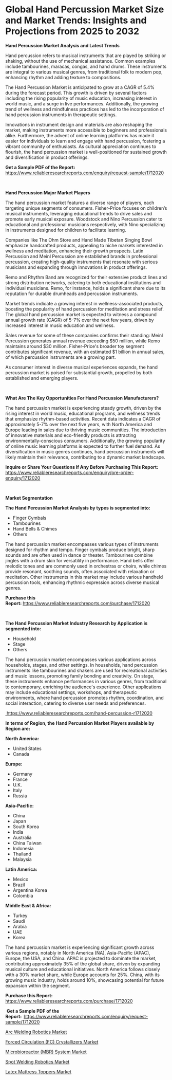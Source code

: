 <p><h1>Global Hand Percussion Market Size and Market Trends: Insights and Projections from 2025 to 2032</h1></p><p><strong>Hand Percussion Market Analysis and Latest Trends</strong></p>
<p><p>Hand percussion refers to musical instruments that are played by striking or shaking, without the use of mechanical assistance. Common examples include tambourines, maracas, congas, and hand drums. These instruments are integral to various musical genres, from traditional folk to modern pop, enhancing rhythm and adding texture to compositions.</p><p>The Hand Percussion Market is anticipated to grow at a CAGR of 5.4% during the forecast period. This growth is driven by several factors including the rising popularity of music education, increasing interest in world music, and a surge in live performances. Additionally, the growing trend of wellness and mindfulness practices has led to the incorporation of hand percussion instruments in therapeutic settings.</p><p>Innovations in instrument design and materials are also reshaping the market, making instruments more accessible to beginners and professionals alike. Furthermore, the advent of online learning platforms has made it easier for individuals to learn and engage with hand percussion, fostering a vibrant community of enthusiasts. As cultural appreciation continues to flourish, the hand percussion market is well-positioned for sustained growth and diversification in product offerings.</p></p>
<p><strong>Get a Sample PDF of the Report:&nbsp;</strong> <a href="https://www.reliableresearchreports.com/enquiry/request-sample/1712020?utm_campaign=3545&utm_medium=2&utm_source=Github&utm_content=ia&utm_term=05042025&utm_id=hand-percussion">https://www.reliableresearchreports.com/enquiry/request-sample/1712020</a></p>
<p>&nbsp;</p>
<p><strong>Hand Percussion Major Market Players</strong></p>
<p><p>The hand percussion market features a diverse range of players, each targeting unique segments of consumers. Fisher-Price focuses on children’s musical instruments, leveraging educational trends to drive sales and promote early musical exposure. Woodstock and Nino Percussion cater to educational and professional musicians respectively, with Nino specializing in instruments designed for children to facilitate learning.</p><p>Companies like The Ohm Store and Hand Made Tibetan Singing Bowl emphasize handcrafted products, appealing to niche markets interested in wellness and meditation, enhancing their growth prospects. Latin Percussion and Meinl Percussion are established brands in professional percussion, creating high-quality instruments that resonate with serious musicians and expanding through innovations in product offerings.</p><p>Remo and Rhythm Band are recognized for their extensive product lines and strong distribution networks, catering to both educational institutions and individual musicians. Remo, for instance, holds a significant share due to its reputation for durable drumheads and percussion instruments.</p><p>Market trends indicate a growing interest in wellness-associated products, boosting the popularity of hand percussion for meditation and stress relief. The global hand percussion market is expected to witness a compound annual growth rate (CAGR) of 5-7% over the next few years, driven by increased interest in music education and wellness.</p><p>Sales revenue for some of these companies confirms their standing: Meinl Percussion generates annual revenue exceeding $50 million, while Remo maintains around $30 million. Fisher-Price's broader toy segment contributes significant revenue, with an estimated $1 billion in annual sales, of which percussion instruments are a growing part.</p><p>As consumer interest in diverse musical experiences expands, the hand percussion market is poised for substantial growth, propelled by both established and emerging players.</p></p>
<p>&nbsp;</p>
<p><strong>What Are The Key Opportunities For Hand Percussion Manufacturers?</strong></p>
<p><p>The hand percussion market is experiencing steady growth, driven by the rising interest in world music, educational programs, and wellness trends that emphasize rhythm-based activities. Recent data indicates a CAGR of approximately 5-7% over the next five years, with North America and Europe leading in sales due to thriving music communities. The introduction of innovative materials and eco-friendly products is attracting environmentally-conscious consumers. Additionally, the growing popularity of online music learning platforms is expected to further fuel demand. As diversification in music genres continues, hand percussion instruments will likely maintain their relevance, contributing to a dynamic market landscape.</p></p>
<p><strong>Inquire or Share Your Questions If Any Before Purchasing This Report:</strong> <a href="https://www.reliableresearchreports.com/enquiry/pre-order-enquiry/1712020?utm_campaign=3545&utm_medium=2&utm_source=Github&utm_content=ia&utm_term=05042025&utm_id=hand-percussion">https://www.reliableresearchreports.com/enquiry/pre-order-enquiry/1712020</a></p>
<p>&nbsp;</p>
<p><strong>Market Segmentation</strong></p>
<p><strong>The Hand Percussion Market Analysis by types is segmented into:</strong></p>
<p><ul><li>Finger Cymbals</li><li>Tambourines</li><li>Hand Bells & Chimes</li><li>Others</li></ul></p>
<p><p>The hand percussion market encompasses various types of instruments designed for rhythm and tempo. Finger cymbals produce bright, sharp sounds and are often used in dance or theater. Tambourines combine jingles with a drum skin for versatility in performance. Hand bells offer melodic tones and are commonly used in orchestras or choirs, while chimes provide resonant, soothing sounds, often associated with relaxation or meditation. Other instruments in this market may include various handheld percussion tools, enhancing rhythmic expression across diverse musical genres.</p></p>
<p><strong>Purchase this Report:&nbsp;</strong><a href="https://www.reliableresearchreports.com/purchase/1712020?utm_campaign=3545&utm_medium=2&utm_source=Github&utm_content=ia&utm_term=05042025&utm_id=hand-percussion">https://www.reliableresearchreports.com/purchase/1712020</a></p>
<p>&nbsp;</p>
<p><strong>The Hand Percussion Market Industry Research by Application is segmented into:</strong></p>
<p><ul><li>Household</li><li>Stage</li><li>Others</li></ul></p>
<p><p>The hand percussion market encompasses various applications across households, stages, and other settings. In households, hand percussion instruments like tambourines and shakers are used for recreational activities and music lessons, promoting family bonding and creativity. On stage, these instruments enhance performances in various genres, from traditional to contemporary, enriching the audience's experience. Other applications may include educational settings, workshops, and therapeutic environments, where hand percussion promotes rhythm, coordination, and social interaction, catering to diverse user needs and preferences.</p></p>
<p><a href="https://www.reliableresearchreports.com/hand-percussion-r1712020?utm_campaign=3545&utm_medium=2&utm_source=Github&utm_content=ia&utm_term=05042025&utm_id=hand-percussion">&nbsp;https://www.reliableresearchreports.com/hand-percussion-r1712020</a></p>
<p><strong>In terms of Region, the Hand Percussion Market Players available by Region are:</strong></p>
<p>
    <p> <strong> North America: </strong>
        <ul>
            <li>United States</li>
            <li>Canada</li>
        </ul>
        </p> 
    <p> <strong> Europe: </strong>
        <ul>
            <li>Germany</li>
            <li>France</li>
            <li>U.K.</li>
            <li>Italy</li>
            <li>Russia</li>
        </ul>
        </p> 
    <p> <strong> Asia-Pacific: </strong>
        <ul>
            <li>China</li>
            <li>Japan</li>
            <li>South Korea</li>
            <li>India</li>
            <li>Australia</li>
            <li>China Taiwan</li>
            <li>Indonesia</li>
            <li>Thailand</li>
            <li>Malaysia</li>
        </ul>
        </p> 
    <p> <strong> Latin America: </strong>
        <ul>
            <li>Mexico</li>
            <li>Brazil</li>
            <li>Argentina Korea</li>
            <li>Colombia</li>
        </ul>
        </p> 
    <p> <strong> Middle East & Africa: </strong>
        <ul>
            <li>Turkey</li>
            <li>Saudi</li>
            <li>Arabia</li>
            <li>UAE</li>
            <li>Korea</li>
        </ul>
    </p>
    </p>
<p><p>The hand percussion market is experiencing significant growth across various regions, notably in North America (NA), Asia-Pacific (APAC), Europe, the USA, and China. APAC is projected to dominate the market, contributing approximately 35% of the global share, driven by expanding musical culture and educational initiatives. North America follows closely with a 30% market share, while Europe accounts for 25%. China, with its growing music industry, holds around 10%, showcasing potential for future expansion within the segment.</p></p>
<p><strong>Purchase this Report: </strong><a href="https://www.reliableresearchreports.com/purchase/1712020?utm_campaign=3545&utm_medium=2&utm_source=Github&utm_content=ia&utm_term=05042025&utm_id=hand-percussion">https://www.reliableresearchreports.com/purchase/1712020</a></p>
<p>&nbsp;<strong>Get a Sample PDF of the Report:&nbsp;&nbsp;</strong><a href="https://www.reliableresearchreports.com/enquiry/request-sample/1712020?utm_campaign=3545&utm_medium=2&utm_source=Github&utm_content=ia&utm_term=05042025&utm_id=hand-percussion">https://www.reliableresearchreports.com/enquiry/request-sample/1712020</a></p>
<p><strong></strong></p>
<p><p><a href="https://www.linkedin.com/pulse/understanding-arc-welding-robotics-market-2025-2032-development-xyz8f?utm_campaign=3545&utm_medium=2&utm_source=Github&utm_content=ia&utm_term=05042025&utm_id=hand-percussion">Arc Welding Robotics Market</a></p><p><a href="https://www.linkedin.com/pulse/forced-circulation-fc-crystallizers-market-insights-include-historical-nk5de?utm_campaign=3545&utm_medium=2&utm_source=Github&utm_content=ia&utm_term=05042025&utm_id=hand-percussion">Forced Circulation (FC) Crystallizers Market</a></p><p><a href="https://www.linkedin.com/pulse/microbioreactor-mbr-system-market-report-financial-overview-br6ie?utm_campaign=3545&utm_medium=2&utm_source=Github&utm_content=ia&utm_term=05042025&utm_id=hand-percussion">Microbioreactor (MBR) System Market</a></p><p><a href="https://www.linkedin.com/pulse/spot-welding-robotics-market-analysis-from-2025-2032-projected-gmydf?utm_campaign=3545&utm_medium=2&utm_source=Github&utm_content=ia&utm_term=05042025&utm_id=hand-percussion">Spot Welding Robotics Market</a></p><p><a href="https://github.com/iyachikareva/Market-Research-Report-List-1/blob/main/latex-mattress-toppers-market.md?utm_campaign=3545&utm_medium=2&utm_source=Github&utm_content=ia&utm_term=05042025&utm_id=hand-percussion">Latex Mattress Toppers Market</a></p></p>